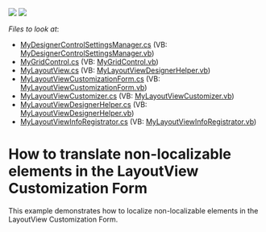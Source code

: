 <!-- default badges list -->
[![](https://img.shields.io/badge/Open_in_DevExpress_Support_Center-FF7200?style=flat-square&logo=DevExpress&logoColor=white)](https://supportcenter.devexpress.com/ticket/details/E3241)
[![](https://img.shields.io/badge/📖_How_to_use_DevExpress_Examples-e9f6fc?style=flat-square)](https://docs.devexpress.com/GeneralInformation/403183)
<!-- default badges end -->
<!-- default file list -->
*Files to look at*:

* [MyDesignerControlSettingsManager.cs](./CS/TemplateCardCaptionLocalization/MyDesignerControlSettingsManager.cs) (VB: [MyDesignerControlSettingsManager.vb](./VB/TemplateCardCaptionLocalization/MyDesignerControlSettingsManager.vb))
* [MyGridControl.cs](./CS/TemplateCardCaptionLocalization/MyGridControl.cs) (VB: [MyGridControl.vb](./VB/TemplateCardCaptionLocalization/MyGridControl.vb))
* [MyLayoutView.cs](./CS/TemplateCardCaptionLocalization/MyLayoutView.cs) (VB: [MyLayoutViewDesignerHelper.vb](./VB/TemplateCardCaptionLocalization/MyLayoutViewDesignerHelper.vb))
* [MyLayoutViewCustomizationForm.cs](./CS/TemplateCardCaptionLocalization/MyLayoutViewCustomizationForm.cs) (VB: [MyLayoutViewCustomizationForm.vb](./VB/TemplateCardCaptionLocalization/MyLayoutViewCustomizationForm.vb))
* [MyLayoutViewCustomizer.cs](./CS/TemplateCardCaptionLocalization/MyLayoutViewCustomizer.cs) (VB: [MyLayoutViewCustomizer.vb](./VB/TemplateCardCaptionLocalization/MyLayoutViewCustomizer.vb))
* [MyLayoutViewDesignerHelper.cs](./CS/TemplateCardCaptionLocalization/MyLayoutViewDesignerHelper.cs) (VB: [MyLayoutViewDesignerHelper.vb](./VB/TemplateCardCaptionLocalization/MyLayoutViewDesignerHelper.vb))
* [MyLayoutViewInfoRegistrator.cs](./CS/TemplateCardCaptionLocalization/MyLayoutViewInfoRegistrator.cs) (VB: [MyLayoutViewInfoRegistrator.vb](./VB/TemplateCardCaptionLocalization/MyLayoutViewInfoRegistrator.vb))
<!-- default file list end -->
# How to translate non-localizable elements in the LayoutView Customization Form


<p>This example demonstrates how to localize non-localizable elements in the LayoutView Customization Form.</p>

<br/>


